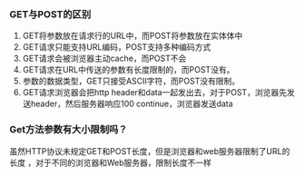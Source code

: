 ### GET与POST的区别

1. GET将参数放在请求行的URL中，而POST将参数放在实体体中
2. GET请求只能支持URL编码，POST支持多种编码方式
3. GET请求会被浏览器主动cache，而POST不会
4. GET请求在URL中传送的参数有长度限制的，而POST没有。
5. 参数的数据类型，GET只接受ASCII字符，而POST没有限制。
6. GET请求浏览器会把http header和data一起发出去，对于POST，浏览器先发送header，然后服务器响应100 continue，浏览器发送data

### Get方法参数有大小限制吗？

虽然HTTP协议未规定GET和POST长度，但是浏览器和web服务器限制了URL的长度 ，对于不同的浏览器和Web服务器，限制长度不一样